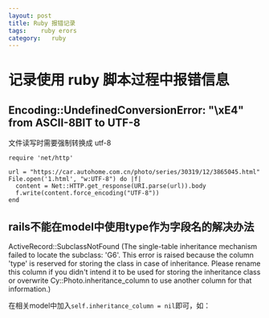 ```yaml
---
layout: post
title: Ruby 报错记录
tags:    ruby erors
category:   ruby
---
```





#  记录使用 ruby 脚本过程中报错信息


## Encoding::UndefinedConversionError: "\xE4" from ASCII-8BIT to UTF-8
 文件读写时需要强制转换成 utf-8

```
require 'net/http'

url = "https://car.autohome.com.cn/photo/series/30319/12/3865045.html"
File.open('1.html', "w:UTF-8") do |f|
  content = Net::HTTP.get_response(URI.parse(url)).body
  f.write(content.force_encoding("UTF-8"))
end
```



## rails不能在model中使用type作为字段名的解决办法


ActiveRecord::SubclassNotFound (The single-table inheritance mechanism failed to locate the subclass: 'G6'. This error is raised because the column 'type' is reserved for storing the class in case of inheritance. Please rename this column if you didn't intend it to be used for storing the inheritance class or overwrite Cy::Photo.inheritance_column to use another column for that information.)


在相关model中加入`self.inheritance_column = nil`即可，如：
